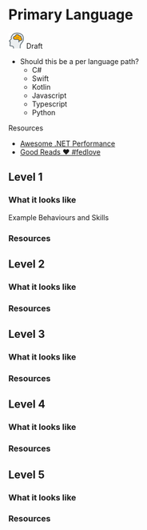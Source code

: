 # Primary Language
![Draft](../Images/head-brains.png) Draft  

- Should this be a per language path? 
    - C#
    - Swift
    - Kotlin
    - Javascript
    - Typescript
    - Python

Resources
- [Awesome .NET Performance](https://github.com/adamsitnik/awesome-dot-net-performance)
- [Good Reads ♥ #fedlove](https://confluence.teamxero.com/pages/viewpage.action?pageId=84476802)

## Level 1

### What it looks like
Example Behaviours and Skills

### Resources

## Level 2

### What it looks like

### Resources

## Level 3

### What it looks like

### Resources

## Level 4

### What it looks like

### Resources

## Level 5

### What it looks like

### Resources